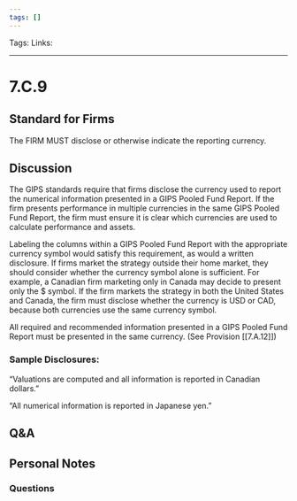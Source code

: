 ```yaml
---
tags: []
---
```

Tags:
Links: 
___
# 7.C.9
## Standard for Firms
The FIRM MUST disclose or otherwise indicate the reporting currency.
## Discussion
The GIPS standards require that firms disclose the currency used to report the numerical information presented in a GIPS Pooled Fund Report. If the firm presents performance in multiple currencies in the same GIPS Pooled Fund Report, the firm must ensure it is clear which currencies are used to calculate performance and assets.

Labeling the columns within a GIPS Pooled Fund Report with the appropriate currency symbol would satisfy this requirement, as would a written disclosure. If firms market the strategy outside their home market, they should consider whether the currency symbol alone is sufficient. For example, a Canadian firm marketing only in Canada may decide to present only the $ symbol. If the firm markets the strategy in both the United States and Canada, the firm must disclose whether the currency is USD or CAD, because both currencies use the same currency symbol.

All required and recommended information presented in a GIPS Pooled Fund Report must be presented in the same currency. (See Provision [[7.A.12]])
### Sample Disclosures:
“Valuations are computed and all information is reported in Canadian dollars.”

“All numerical information is reported in Japanese yen.”
## Q&A

## Personal Notes

### Questions